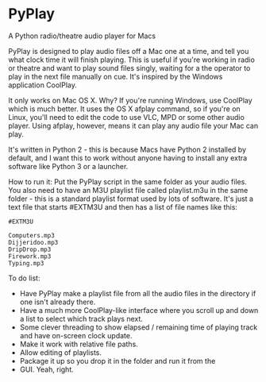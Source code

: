 # PyPlay
A Python radio/theatre audio player for Macs

PyPlay is designed to play audio files off a Mac one at a time, and tell you what clock time it will finish playing. This is useful if you're working in radio or theatre and want to play sound files singly, waiting for a the operator to play in the next file manually on cue. It's inspired by the Windows application CoolPlay.

It only works on Mac OS X.
Why?
If you're running Windows, use CoolPlay which is much better.
It uses the OS X afplay command, so if you're on Linux, you'll need to edit the code to use VLC, MPD or some other audio player. Using afplay, however, means it can play any audio file your Mac can play.

It's written in Python 2 - this is because Macs have Python 2 installed by default, and I want this to work without anyone having to install any extra software like Python 3 or a launcher.

How to run it:
Put the PyPlay script in the same folder as your audio files. You also need to have an M3U playlist file called playlist.m3u in the same folder - this is a standard playlist format used by lots of software. It's just a text file that starts #EXTM3U and then has a list of file names like this:

    #EXTM3U

    Computers.mp3
    Dijjeridoo.mp3
    DripDrop.mp3
    Firework.mp3
    Typing.mp3


To do list:
- Have PyPlay make a playlist file from all the audio files in the directory if one isn't already there.
- Have a much more CoolPlay-like interface where you scroll up and down a list to select which track plays next.
- Some clever threading to show elapsed / remaining time of playing track and have on-screen clock update.
- Make it work with relative file paths.
- Allow editing of playlists.
- Package it up so you drop it in the folder and run it from the 
- GUI. Yeah, right.
